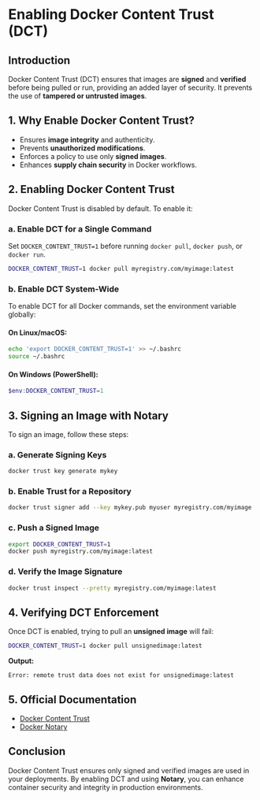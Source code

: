 # Enabling Docker Content Trust (DCT)

## Introduction
Docker Content Trust (DCT) ensures that images are **signed** and **verified** before being pulled or run, providing an added layer of security. It prevents the use of **tampered or untrusted images**.

## 1. Why Enable Docker Content Trust?
- Ensures **image integrity** and authenticity.
- Prevents **unauthorized modifications**.
- Enforces a policy to use only **signed images**.
- Enhances **supply chain security** in Docker workflows.

## 2. Enabling Docker Content Trust
Docker Content Trust is disabled by default. To enable it:

### a. Enable DCT for a Single Command
Set `DOCKER_CONTENT_TRUST=1` before running `docker pull`, `docker push`, or `docker run`.
```sh
DOCKER_CONTENT_TRUST=1 docker pull myregistry.com/myimage:latest
```

### b. Enable DCT System-Wide
To enable DCT for all Docker commands, set the environment variable globally:

#### On Linux/macOS:
```sh
echo 'export DOCKER_CONTENT_TRUST=1' >> ~/.bashrc
source ~/.bashrc
```

#### On Windows (PowerShell):
```powershell
$env:DOCKER_CONTENT_TRUST=1
```

## 3. Signing an Image with Notary
To sign an image, follow these steps:

### a. Generate Signing Keys
```sh
docker trust key generate mykey
```

### b. Enable Trust for a Repository
```sh
docker trust signer add --key mykey.pub myuser myregistry.com/myimage
```

### c. Push a Signed Image
```sh
export DOCKER_CONTENT_TRUST=1  
docker push myregistry.com/myimage:latest
```

### d. Verify the Image Signature
```sh
docker trust inspect --pretty myregistry.com/myimage:latest
```

## 4. Verifying DCT Enforcement
Once DCT is enabled, trying to pull an **unsigned image** will fail:
```sh
DOCKER_CONTENT_TRUST=1 docker pull unsignedimage:latest
```
**Output:**
```
Error: remote trust data does not exist for unsignedimage:latest
```

## 5. Official Documentation
- [Docker Content Trust](https://docs.docker.com/engine/security/trust/)
- [Docker Notary](https://docs.docker.com/notary/getting_started/)

## Conclusion
Docker Content Trust ensures only signed and verified images are used in your deployments. By enabling DCT and using **Notary**, you can enhance container security and integrity in production environments.
